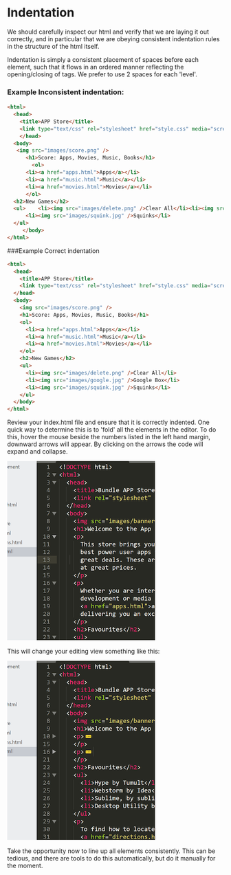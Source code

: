 # Indentation

We should carefully inspect our html and verify that we are laying it out correctly, and in particular that we are obeying consistent indentation rules in the structure of the html itself.

Indentation is simply a consistent placement of spaces before each element, such that it flows in an ordered manner reflecting the opening/closing of tags. We prefer to use 2 spaces for each 'level'.

### Example Inconsistent indentation:

```html
<html>
  <head>
    <title>APP Store</title>
    <link type="text/css" rel="stylesheet" href="style.css" media="screen" />
    </head>
  <body>
   <img src="images/score.png" />
      <h1>Score: Apps, Movies, Music, Books</h1>
        <ol>
      <li><a href="apps.html">Apps</a></li>
      <li><a href="music.html">Music</a></li>
      <li><a href="movies.html">Movies</a></li>
      </ol>
  <h2>New Games</h2>
  <ul>    <li><img src="images/delete.png" />Clear All</li><li><img src="images/google.jpg" />Google Box</li>
      <li><img src="images/squink.jpg" />Squinks</li>
  </ul>
     </body>
</html>
```

###Example Correct indentation

```html
<html>
  <head>
    <title>APP Store</title>
    <link type="text/css" rel="stylesheet" href="style.css" media="screen" />
  </head>
  <body>
    <img src="images/score.png" />
    <h1>Score: Apps, Movies, Music, Books</h1>
    <ol>
      <li><a href="apps.html">Apps</a></li>
      <li><a href="music.html">Music</a></li>
      <li><a href="movies.html">Movies</a></li>
    </ol>
    <h2>New Games</h2>
    <ul>
      <li><img src="images/delete.png" />Clear All</li>
      <li><img src="images/google.jpg" />Google Box</li>
      <li><img src="images/squink.jpg" />Squinks</li>
    </ul>
  </body>
</html>
```

Review your index.html file and ensure that it is correctly indented. One quick way to determine this is to 'fold' all the elements in the editor. To do this, hover the mouse beside the numbers listed in the left hand margin, downward arrows will appear. By clicking on the arrows the code will expand and collapse.

![](./img/26x.png)

This will change your editing view something like this:

![](./img/27x.png)

Take the opportunity now to line up all elements consistently. This can be tedious, and there are tools to do this automatically, but do it manually for the moment.
